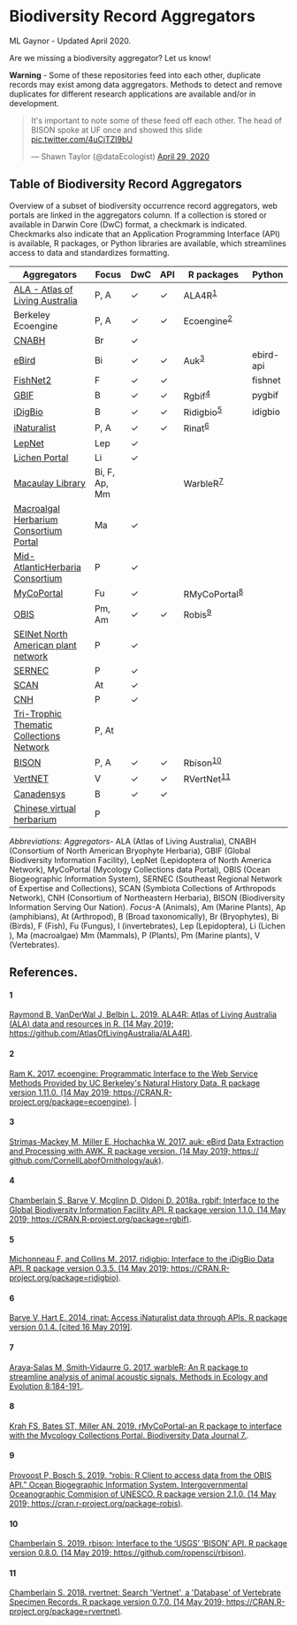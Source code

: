 # Biodiversity Record Aggregators   
ML Gaynor - Updated April 2020.

Are we missing a biodiversity aggregator? Let us know!

**Warning** - Some of these repositories feed into each other, duplicate records may exist among data aggregators. Methods to detect and remove duplicates for different research applications are available and/or in development.

<blockquote class="twitter-tweet"><p lang="en" dir="ltr">It&#39;s important to note some of these feed off each other. The head of BISON spoke at UF once and showed this slide <a href="https://t.co/4uCjTZI9bU">pic.twitter.com/4uCjTZI9bU</a></p>&mdash; Shawn Taylor (@dataEcologist) <a href="https://twitter.com/dataEcologist/status/1255344750682611713?ref_src=twsrc%5Etfw">April 29, 2020</a></blockquote>

<script async src="https://platform.twitter.com/widgets.js" charset="utf-8"></script>

## **Table of Biodiversity Record Aggregators**    
Overview of a subset of biodiversity occurrence record aggregators, web portals are linked in the aggregators column. If a collection is stored or available in Darwin Core (DwC) format, a checkmark is indicated. Checkmarks also indicate that an Application Programming Interface (API) is available, R packages, or Python libraries are available, which streamlines access to data and standardizes formatting.


| Aggregators                              | Focus         | DwC | API | R packages   | Python    |
|------------------------------------------|---------------|-----|-----|--------------|-----------|
| [ALA - Atlas of Living Australia](https://www.ala.org.au/) | P, A   | ✓   | ✓   | ALA4R<sup>[1](<#1>)</sup>  |       |
| Berkeley Ecoengine                       | P, A          | ✓  |  ✓   | Ecoengine<sup>[2](<#2>)</sup>   |           |
| [CNABH](https://bryophyteportal.org/portal/)  | Br       | ✓   |     |             |              |           
| [eBird](https://ebird.org/home)  | Bi            | ✓  | ✓   | Auk<sup>[3](<#3>)</sup>         | ebird-api |
| [FishNet2](http://fishnet2.net/) | F    | ✓  | ✓   |              | fishnet   |
| [GBIF](https://www.gbif.org/)   | B             | ✓   | ✓   | Rgbif<sup>[4](<#4>)</sup>      | pygbif    |
| [iDigBio](https://www.idigbio.org/)  | B             | ✓   | ✓   | Ridigbio<sup>[5](<#5>)</sup>    | idigbio   |
| [iNaturalist](https://www.inaturalist.org) | P, A          | ✓   | ✓   | Rinat<sup>[6](<#6>)</sup>       |           |
| [LepNet](http://symbiota4.acis.ufl.edu/scan/lepnet/portal/index.php) | Lep           | ✓   |   |              |           |
| [Lichen Portal](https://lichenportal.org/cnalh/#) | Li            | ✓   |     |              |  |
| [Macaulay Library](https://www.macaulaylibrary.org/)  | Bi, F, Ap, Mm |     |    |  WarbleR<sup>[7](<#7>)</sup>     |      |
| [Macroalgal Herbarium Consortium Portal](https://macroalgae.org/portal/)  | Ma   | ✓  |     |              |           |
| [Mid-AtlanticHerbaria Consortium](http://midatlanticherbaria.org/portal/) | P    | ✓   |    |   |           |
| [MyCoPortal](https://mycoportal.org/portal/)| Fu            | ✓   |     | RMyCoPortal<sup>[8](<#8>)</sup> |           |
| [OBIS](https://mapper.obis.org/)| Pm, Am        | ✓  | ✓   | Robis<sup>[9](<#9>)</sup>       |           |
| [SEINet North American plant network](http://swbiodiversity.org/seinet/) | P             | ✓   |     |              |      |
| [SERNEC](http://sernecportal.org/portal/)| P | ✓ |     |              |           |
| [SCAN](http://symbiota4.acis.ufl.edu/scans/portal/)| At |  ✓  |      |              |           |
| [CNH](http://portal.neherbaria.org/portal/)| P | ✓ |     |              |           |
| [Tri-Trophic Thematic Collections Network](http://tcn.amnh.org/) | P, At |     |     |              |           |
| [BISON](https://bison.usgs.gov/#home) | P, A | ✓  | ✓   | Rbison<sup>[10](<#10>)</sup>     |           |
| [VertNET](http://vertnet.org/)| V | ✓ | ✓   | RVertNet<sup>[11](<#11>)</sup>   |           |
| [Canadensys](http://www.canadensys.net/)| B | ✓ | ✓ | | |
| [Chinese virtual herbarium](http://www.cvh.ac.cn/en) | P | | |

*Abbreviations:* *Aggregators*- ALA (Atlas of Living Australia), CNABH (Consortium of North American Bryophyte Herbaria), GBIF (Global Biodiversity Information Facility), LepNet (Lepidoptera of North America Network), MyCoPortal (Mycology Collections data Portal), OBIS (Ocean Biogeographic Information System), SERNEC (Southeast Regional Network of Expertise and Collections), SCAN (Symbiota Collections of Arthropods Network), CNH (Consortium of Northeastern Herbaria), BISON (Biodiversity Information Serving Our Nation). *Focus*-A (Animals), Am (Marine Plants), Ap (amphibians), At (Arthropod​), B (Broad taxonomically), Br (Bryophytes), Bi (Birds), F (Fish), Fu (Fungus​), I (invertebrates), Lep (Lepidoptera​), Li (Lichen​), Ma (macroalgae) Mm (Mammals), P (Plants), Pm (Marine plants), V (Vertebrates).

## **References**.
#### 1    
[Raymond B, VanDerWal J, Belbin L. 2019. ALA4R: Atlas of Living Australia (ALA) data and resources in R. (14 May 2019; https://github.com/AtlasOfLivingAustralia/ALA4R)](https://github.com/AtlasOfLivingAustralia/ALA4R).

#### 2  
[Ram K. 2017. ecoengine: Programmatic Interface to the Web Service Methods Provided by UC Berkeley's Natural History Data. R package version 1.11.0. (14 May 2019; https://CRAN.R-project.org/package=ecoengine)](https://CRAN.R-project.org/package=ecoengine). |

#### 3  
[Strimas-Mackey M, Miller E, Hochachka W. 2017. auk: eBird Data Extraction and Processing with AWK. R package version. (14 May 2019; https://​github.com/​CornellLabofOrnithology/​auk)](https://​github.com/​CornellLabofOrnithology/​auk).

#### 4     
[Chamberlain S, Barve V, Mcglinn D, Oldoni D. 2018a. rgbif: Interface to the Global Biodiversity Information Facility API. R package version 1.1.0. (14 May 2019; https://CRAN.R-project.org/package=rgbif)](https://CRAN.R-project.org/package=rgbif).

#### 5    
[Michonneau F, and Collins M. 2017. ridigbio: Interface to the iDigBio Data API. R package version 0.3.5. (14 May 2019; https://CRAN.R-project.org/package=ridigbio)](https://CRAN.R-project.org/package=ridigbio).

#### 6
[Barve V, Hart E. 2014. rinat: Access iNaturalist data through APIs. R package version 0.1.4. [cited 16 May 2019]](https://github.com/ropensci/rinat).

#### 7    
[Araya‐Salas M, Smith‐Vidaurre G. 2017. warbleR: An R package to streamline analysis of animal acoustic signals. Methods in Ecology and Evolution 8:184-191.](https://besjournals.onlinelibrary.wiley.com/doi/full/10.1111/2041-210X.12624).

#### 8    
[Krah FS, Bates ST, Miller AN. 2019. rMyCoPortal-an R package to interface with the Mycology Collections Portal. Biodiversity Data Journal 7.](https://www.ncbi.nlm.nih.gov/pmc/articles/PMC6341041/).  

#### 9    
[Provoost P, Bosch S. 2019. “robis: R Client to access data from the OBIS API.” Ocean Biogegraphic Information System. Intergovernmental Oceanographic Commision of UNESCO. R package version 2.1.0. (14 May 2019; https://cran.r-project.org/package-robis)](https://cran.r-project.org/package-robis).

#### 10    
[Chamberlain S. 2019. rbison: Interface to the ‘USGS’ ‘BISON’ API. R package version 0.8.0. (14 May 2019; https://github.com/ropensci/rbison)](https://github.com/ropensci/rbison).

#### 11    
[Chamberlain S. 2018. rvertnet: Search 'Vertnet', a 'Database' of Vertebrate Specimen Records. R package version 0.7.0. (14 May 2019; https://CRAN.R-project.org/package=rvertnet)](https://CRAN.R-project.org/package=rvertnet).  
